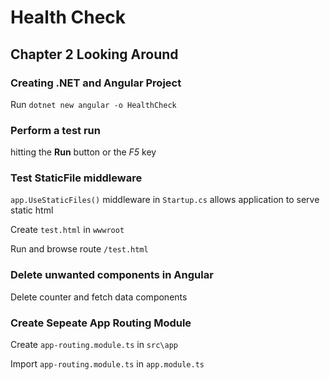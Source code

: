 # Health Check

## Chapter 2 Looking Around

### Creating .NET and Angular Project

Run `dotnet new angular -o HealthCheck`

### Perform a test run

hitting the **Run** button or the *F5* key

### Test StaticFile middleware

`app.UseStaticFiles()` middleware in `Startup.cs` allows application to serve static html

Create `test.html` in `wwwroot`

Run and browse route `/test.html`

### Delete unwanted components in Angular

Delete counter and fetch data components

### Create Sepeate App Routing Module

Create `app-routing.module.ts` in `src\app`

Import `app-routing.module.ts` in `app.module.ts`